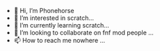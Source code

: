 - 👋 Hi, I’m Phonehorse
- 👀 I’m interested in scratch...
- 🌱 I’m currently learning scratch...
- 💞️ I’m looking to collaborate on fnf mod people ...
- 📫 How to reach me nowhere ...

<!---
Win889888/Win889888 is a ✨ special ✨ repository because its `README.md` (this file) appears on your GitHub profile.
You can click the Preview link to take a look at your changes.
--->
